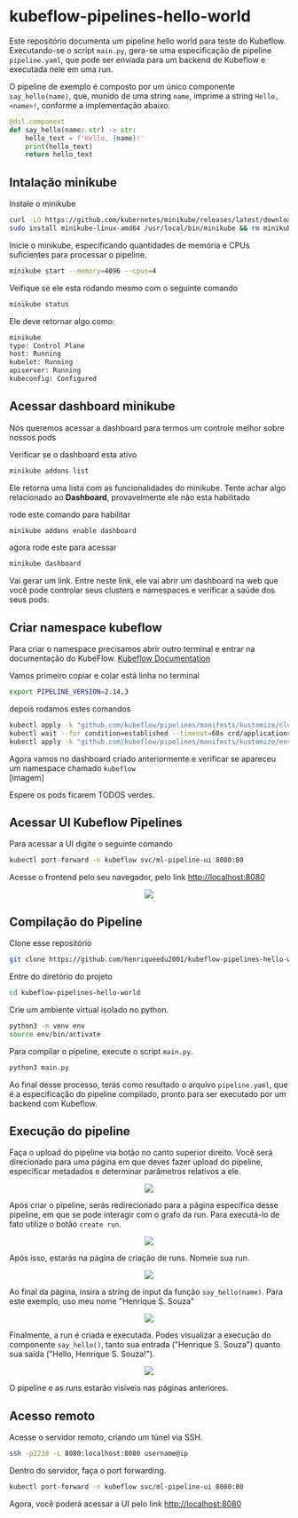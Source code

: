 # kubeflow-pipelines-hello-world
Este repositório documenta um pipeline hello world para teste do Kubeflow. Executando-se o script `main.py`, gera-se uma especificação de pipeline `pipeline.yaml`, que pode ser enviada para um backend de Kubeflow e executada nele em uma run.

O pipeline de exemplo é composto por um único componente `say_hello(name)`, que, munido de uma string `name`, imprime a string `Hello, <name>!`, conforme a implementação abaixo.

```python
@dsl.component
def say_hello(name: str) -> str:
    hello_text = f'Hello, {name}!'
    print(hello_text)
    return hello_text
```

## Intalação minikube
Instale o minikube

```bash
curl -LO https://github.com/kubernetes/minikube/releases/latest/download/minikube-linux-amd64
sudo install minikube-linux-amd64 /usr/local/bin/minikube && rm minikube-linux-amd64
```

Inicie o minikube, especificando quantidades de memória e CPUs suficientes para processar o pipeline.

```bash
minikube start --memory=4096 --cpus=4
```

Veifique se ele esta rodando mesmo com o seguinte comando

```bash
minikube status
```

Ele deve retornar algo como:

```bash
minikube
type: Control Plane
host: Running
kubelet: Running
apiserver: Running
kubeconfig: Configured
```

## Acessar dashboard minikube 
Nós queremos acessar a dashboard para termos um controle melhor sobre nossos pods

Verificar se o dashboard esta ativo

```bash
minikube addons list
```

Ele retorna uma lista com as funcionalidades do minikube. Tente achar algo relacionado ao **Dashboard**, provavelmente ele não esta habilitado

rode este comando para habilitar
```bash
minikube addons enable dashboard 
```

agora rode este para acessar
```bash
minikube dashboard 
```
Vai gerar um link. Entre neste link, ele vai abrir um dashboard na web que você pode controlar seus clusters e namespaces e verificar a saúde dos seus pods.

## Criar namespace kubeflow
Para criar o namespace precisamos abrir outro terminal e entrar na documentação do KubeFlow. [Kubeflow Documentation](https://www.kubeflow.org/docs/components/pipelines/operator-guides/installation/)

Vamos primeiro copiar e colar está linha no terminal
```bash
export PIPELINE_VERSION=2.14.3
```

depois rodamos estes comandos
```bash
kubectl apply -k "github.com/kubeflow/pipelines/manifests/kustomize/cluster-scoped-resources?ref=$PIPELINE_VERSION"
kubectl wait --for condition=established --timeout=60s crd/applications.app.k8s.io
kubectl apply -k "github.com/kubeflow/pipelines/manifests/kustomize/env/dev?ref=$PIPELINE_VERSION"
```

Agora vamos no dashboard criado anteriormente e verificar se apareceu um namespace chamado `kubeflow` </br>
[imagem]

Espere os pods ficarem TODOS verdes.

## Acessar UI Kubeflow Pipelines
Para acessar a UI digite o seguinte comando

```bash
kubectl port-forward -n kubeflow svc/ml-pipeline-ui 8080:80
```

Acesse o frontend pelo seu navegador, pelo link [http://localhost:8080](http://localhost:8080)

<p style='text-align: center;'>
    <img src='docs/Screenshot from 2025-09-12 13-56-52.png'></img>
</p>


## Compilação do Pipeline
Clone esse repositório

```bash
git clone https://github.com/henriqueedu2001/kubeflow-pipelines-hello-world
```

Entre do diretório do projeto
```bash
cd kubeflow-pipelines-hello-world
```

Crie um ambiente virtual isolado no python.
```bash
python3 -m venv env
source env/bin/activate
```

Para compilar o pipeline, execute o script `main.py`.

```bash
python3 main.py
```

Ao final desse processo, terás como resultado o arquivo `pipeline.yaml`, que é a especificação do pipeline compilado, pronto para ser executado por um backend com Kubeflow.

## Execução do pipeline

Faça o upload do pipeline via botão no canto superior direito. Você será direcionado para uma página em que deves fazer upload do pipeline, especificar metadados e determinar parâmetros relativos a ele.

<p style='text-align: center;'>
    <img src='docs/Screenshot from 2025-09-12 14-01-42.png'></img>
</p>

Após criar o pipeline, serás redirecionado para a página específica desse pipeline, em que se pode interagir com o grafo da run. Para executá-lo de fato utilize o botão `create run`.

<p style='text-align: center;'>
    <img src='docs/Screenshot from 2025-09-12 15-18-39.png'></img>
</p>

Após isso, estarás na página de criação de runs. Nomeie sua run.

<p style='text-align: center;'>
    <img src='docs/Screenshot from 2025-09-12 15-18-51.png'></img>
</p>

Ao final da página, insira a string de input da função `say_hello(name)`. Para este exemplo, uso meu nome "Henrique S. Souza"

<p style='text-align: center;'>
    <img src='docs/Screenshot from 2025-09-12 15-19-03.png'></img>
</p>

Finalmente, a run é criada e executada. Podes visualizar a execução do componente `say_hello()`, tanto sua entrada ("Henrique S. Souza") quanto sua saída ("Hello, Henrique S. Souza!").

<p style='text-align: center;'>
    <img src='docs/Screenshot from 2025-09-12 15-23-56.png'></img>
</p>

O pipeline e as runs estarão visíveis nas páginas anteriores.

## Acesso remoto
Acesse o servidor remoto, criando um túnel via SSH.

```bash
ssh -p2238 -L 8080:localhost:8080 username@ip
```

Dentro do servidor, faça o port forwarding.

```bash
kubectl port-forward -n kubeflow svc/ml-pipeline-ui 8080:80
```

Agora, você poderá acessar a UI pelo link [http://localhost:8080](http://localhost:8080)
